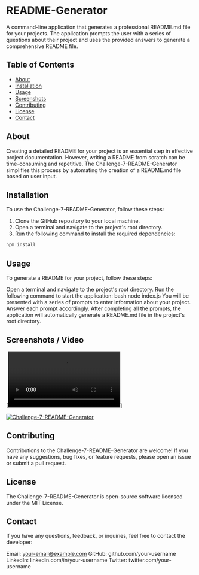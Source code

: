 # README-Generator

A command-line application that generates a professional README.md file for your projects. The application prompts the user with a series of questions about their project and uses the provided answers to generate a comprehensive README file.

## Table of Contents

- [About](#about)
- [Installation](#installation)
- [Usage](#usage)
- [Screenshots](#screenshots)
- [Contributing](#contributing)
- [License](#license)
- [Contact](#contact)

## About

Creating a detailed README for your project is an essential step in effective project documentation. However, writing a README from scratch can be time-consuming and repetitive. The Challenge-7-README-Generator simplifies this process by automating the creation of a README.md file based on user input.

## Installation

To use the Challenge-7-README-Generator, follow these steps:

1. Clone the GitHub repository to your local machine.
2. Open a terminal and navigate to the project's root directory.
3. Run the following command to install the required dependencies:

```bash
npm install
```

## Usage

To generate a README for your project, follow these steps:

Open a terminal and navigate to the project's root directory.
Run the following command to start the application:
bash
node index.js
You will be presented with a series of prompts to enter information about your project. Answer each prompt accordingly.
After completing all the prompts, the application will automatically generate a README.md file in the project's root directory.

## Screenshots / Video

[![Video of Program Running](./assets/video/screenrecord.webm?raw=true)]

[![Challenge-7-README-Generator](http://img.youtube.com/vi/bgLx07irYY0/0.jpg)](http://www.youtube.com/watch?v=bgLx07irYY0)

## Contributing

Contributions to the Challenge-7-README-Generator are welcome! If you have any suggestions, bug fixes, or feature requests, please open an issue or submit a pull request.

## License

The Challenge-7-README-Generator is open-source software licensed under the MIT License.

## Contact

If you have any questions, feedback, or inquiries, feel free to contact the developer:

Email: your-email@example.com
GitHub: github.com/your-username
LinkedIn: linkedin.com/in/your-username
Twitter: twitter.com/your-username

